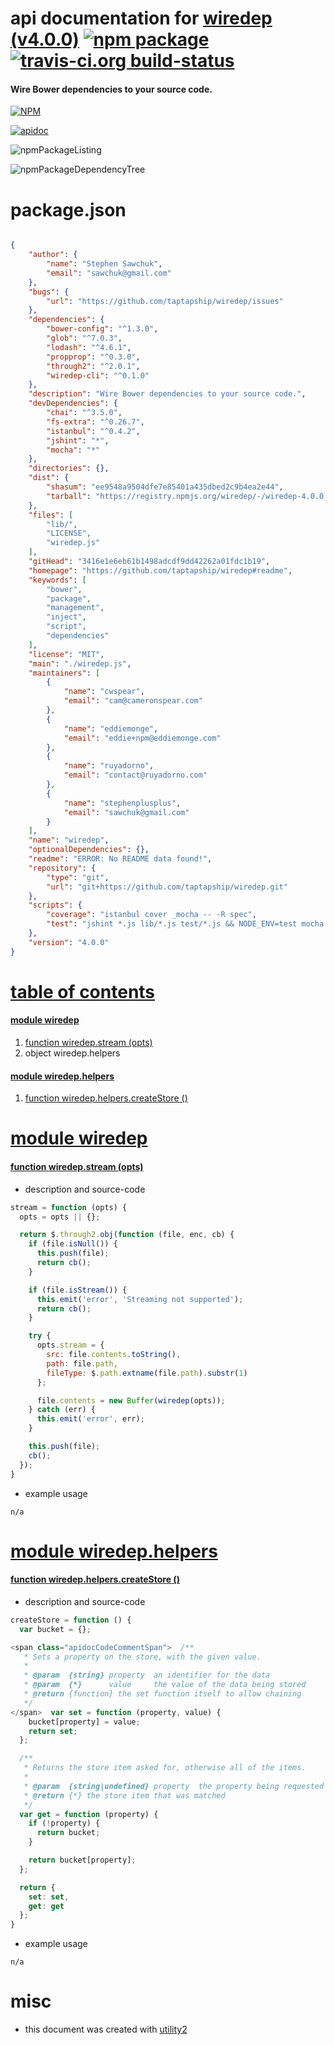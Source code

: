 # api documentation for  [wiredep (v4.0.0)](https://github.com/taptapship/wiredep#readme)  [![npm package](https://img.shields.io/npm/v/npmdoc-wiredep.svg?style=flat-square)](https://www.npmjs.org/package/npmdoc-wiredep) [![travis-ci.org build-status](https://api.travis-ci.org/npmdoc/node-npmdoc-wiredep.svg)](https://travis-ci.org/npmdoc/node-npmdoc-wiredep)
#### Wire Bower dependencies to your source code.

[![NPM](https://nodei.co/npm/wiredep.png?downloads=true)](https://www.npmjs.com/package/wiredep)

[![apidoc](https://npmdoc.github.io/node-npmdoc-wiredep/build/screenCapture.buildNpmdoc.browser.%2Fhome%2Ftravis%2Fbuild%2Fnpmdoc%2Fnode-npmdoc-wiredep%2Ftmp%2Fbuild%2Fapidoc.html.png)](https://npmdoc.github.io/node-npmdoc-wiredep/build/apidoc.html)

![npmPackageListing](https://npmdoc.github.io/node-npmdoc-wiredep/build/screenCapture.npmPackageListing.svg)

![npmPackageDependencyTree](https://npmdoc.github.io/node-npmdoc-wiredep/build/screenCapture.npmPackageDependencyTree.svg)



# package.json

```json

{
    "author": {
        "name": "Stephen Sawchuk",
        "email": "sawchuk@gmail.com"
    },
    "bugs": {
        "url": "https://github.com/taptapship/wiredep/issues"
    },
    "dependencies": {
        "bower-config": "^1.3.0",
        "glob": "^7.0.3",
        "lodash": "^4.6.1",
        "propprop": "^0.3.0",
        "through2": "^2.0.1",
        "wiredep-cli": "^0.1.0"
    },
    "description": "Wire Bower dependencies to your source code.",
    "devDependencies": {
        "chai": "^3.5.0",
        "fs-extra": "^0.26.7",
        "istanbul": "^0.4.2",
        "jshint": "*",
        "mocha": "*"
    },
    "directories": {},
    "dist": {
        "shasum": "ee9548a9504dfe7e85401a435dbed2c9b4ea2e44",
        "tarball": "https://registry.npmjs.org/wiredep/-/wiredep-4.0.0.tgz"
    },
    "files": [
        "lib/",
        "LICENSE",
        "wiredep.js"
    ],
    "gitHead": "3416e1e6eb61b1498adcdf9dd42262a01fdc1b19",
    "homepage": "https://github.com/taptapship/wiredep#readme",
    "keywords": [
        "bower",
        "package",
        "management",
        "inject",
        "script",
        "dependencies"
    ],
    "license": "MIT",
    "main": "./wiredep.js",
    "maintainers": [
        {
            "name": "cwspear",
            "email": "cam@cameronspear.com"
        },
        {
            "name": "eddiemonge",
            "email": "eddie+npm@eddiemonge.com"
        },
        {
            "name": "ruyadorno",
            "email": "contact@ruyadorno.com"
        },
        {
            "name": "stephenplusplus",
            "email": "sawchuk@gmail.com"
        }
    ],
    "name": "wiredep",
    "optionalDependencies": {},
    "readme": "ERROR: No README data found!",
    "repository": {
        "type": "git",
        "url": "git+https://github.com/taptapship/wiredep.git"
    },
    "scripts": {
        "coverage": "istanbul cover _mocha -- -R spec",
        "test": "jshint *.js lib/*.js test/*.js && NODE_ENV=test mocha -R spec"
    },
    "version": "4.0.0"
}
```



# <a name="apidoc.tableOfContents"></a>[table of contents](#apidoc.tableOfContents)

#### [module wiredep](#apidoc.module.wiredep)
1.  [function <span class="apidocSignatureSpan">wiredep.</span>stream (opts)](#apidoc.element.wiredep.stream)
1.  object <span class="apidocSignatureSpan">wiredep.</span>helpers

#### [module wiredep.helpers](#apidoc.module.wiredep.helpers)
1.  [function <span class="apidocSignatureSpan">wiredep.helpers.</span>createStore ()](#apidoc.element.wiredep.helpers.createStore)



# <a name="apidoc.module.wiredep"></a>[module wiredep](#apidoc.module.wiredep)

#### <a name="apidoc.element.wiredep.stream"></a>[function <span class="apidocSignatureSpan">wiredep.</span>stream (opts)](#apidoc.element.wiredep.stream)
- description and source-code
```javascript
stream = function (opts) {
  opts = opts || {};

  return $.through2.obj(function (file, enc, cb) {
    if (file.isNull()) {
      this.push(file);
      return cb();
    }

    if (file.isStream()) {
      this.emit('error', 'Streaming not supported');
      return cb();
    }

    try {
      opts.stream = {
        src: file.contents.toString(),
        path: file.path,
        fileType: $.path.extname(file.path).substr(1)
      };

      file.contents = new Buffer(wiredep(opts));
    } catch (err) {
      this.emit('error', err);
    }

    this.push(file);
    cb();
  });
}
```
- example usage
```shell
n/a
```



# <a name="apidoc.module.wiredep.helpers"></a>[module wiredep.helpers](#apidoc.module.wiredep.helpers)

#### <a name="apidoc.element.wiredep.helpers.createStore"></a>[function <span class="apidocSignatureSpan">wiredep.helpers.</span>createStore ()](#apidoc.element.wiredep.helpers.createStore)
- description and source-code
```javascript
createStore = function () {
  var bucket = {};

<span class="apidocCodeCommentSpan">  /**
   * Sets a property on the store, with the given value.
   *
   * @param  {string} property  an identifier for the data
   * @param  {*}      value     the value of the data being stored
   * @return {function} the set function itself to allow chaining
   */
</span>  var set = function (property, value) {
    bucket[property] = value;
    return set;
  };

  /**
   * Returns the store item asked for, otherwise all of the items.
   *
   * @param  {string|undefined} property  the property being requested
   * @return {*} the store item that was matched
   */
  var get = function (property) {
    if (!property) {
      return bucket;
    }

    return bucket[property];
  };

  return {
    set: set,
    get: get
  };
}
```
- example usage
```shell
n/a
```



# misc
- this document was created with [utility2](https://github.com/kaizhu256/node-utility2)
